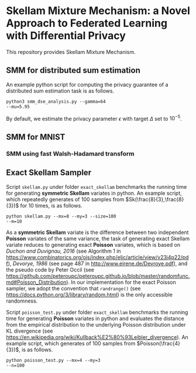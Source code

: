 # Skellam Mixture Mechanism: a Novel Approach to Federated Learning with Differential Privacy

This repository provides Skellam Mixture Mechanism.

## SMM for distributed sum estimation

An example python script for computing the privacy guarantee of a distributed sum estimation task is as follows.

</pre><code>python3 smm_dse_analysis.py --gamma=64 --mu=5.95</code></pre>

By default, we estimate the privacy parameter $\epsilon$ with target $\Delta$ set to $10^{-5}$. 

## SMM for MNIST

### SMM using fast Walsh-Hadamard transform

## Exact Skellam Sampler

Script </pre><code>skellam.py</code></pre> under folder </pre><code>exact_skellam</code></pre> benchmarks the running time for generating **symmetric Skellam** variates in python. An example script, which repeatedly generates of $100$ samples from $Sk(\frac{8}{3},\frac{8}{3})$ for $10$ times, is as follows.

</pre><code>python skellam.py --mx=8 --my=3 --size=100 --m=10</code></pre>

As a **symmetric Skellam** variate is the difference between two independent **Poisson** variates of the same variance, the task of generating exact Skellam variate reduces to generating exact **Poisson** variates, which is based on *Duchon and Duvignau, 2016* (see Algorithm 1 in https://www.combinatorics.org/ojs/index.php/eljc/article/view/v23i4p22/pdf), *Devorye, 1986* (see page 487 in http://www.eirene.de/Devroye.pdf), and the pseudo code by Peter Occil (see https://github.com/peteroupc/peteroupc.github.io/blob/master/randomfunc.md#Poisson_Distribution). In our implementation for the exact Poisson sampler, we adopt the convention that </pre><code>randrange()</code></pre> (see https://docs.python.org/3/library/random.html) is the only accessible randomness. 

Script </pre><code>poisson_test.py</code></pre> under folder </pre><code>exact_skellam</code></pre> benchmarks the running time for generating **Poisson** variates in python and evaluates the distance from the empirical distribution to the underlying Poisson distribution under KL divergence (see https://en.wikipedia.org/wiki/Kullback%E2%80%93Leibler_divergence). An example script, which generates of $100$ samples from $Poisson(\frac{4}{3})$, is as follows.

</pre><code>python poisson_test.py --mx=4 --my=3 --n=100</code></pre>

